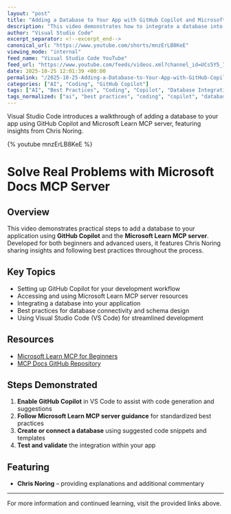 ```yaml
---
layout: "post"
title: "Adding a Database to Your App with GitHub Copilot and Microsoft Docs MCP Server"
description: "This video demonstrates how to integrate a database into your application using GitHub Copilot alongside Microsoft Learn MCP server. Viewers will learn practical steps and best practices for database addition through VS Code, with resources and explanations suitable for beginners and experienced developers alike."
author: "Visual Studio Code"
excerpt_separator: <!--excerpt_end-->
canonical_url: "https://www.youtube.com/shorts/mnzErLB8KeE"
viewing_mode: "internal"
feed_name: "Visual Studio Code YouTube"
feed_url: "https://www.youtube.com/feeds/videos.xml?channel_id=UCs5Y5_7XK8HLDX0SLNwkd3w"
date: 2025-10-25 12:01:39 +00:00
permalink: "/2025-10-25-Adding-a-Database-to-Your-App-with-GitHub-Copilot-and-Microsoft-Docs-MCP-Server.html"
categories: ["AI", "Coding", "GitHub Copilot"]
tags: ["AI", "Best Practices", "Coding", "Copilot", "Database Integration", "Development Workflow", "GitHub", "GitHub Copilot", "Mcp", "MCP Server", "Microsoft Docs", "Microsoft Learn", "Micrsoft", "Shorts", "Tutorial", "Videos", "VS Code"]
tags_normalized: ["ai", "best practices", "coding", "copilot", "database integration", "development workflow", "github", "github copilot", "mcp", "mcp server", "microsoft docs", "microsoft learn", "micrsoft", "shorts", "tutorial", "videos", "vs code"]
---
```


Visual Studio Code introduces a walkthrough of adding a database to your app using GitHub Copilot and Microsoft Learn MCP server, featuring insights from Chris Noring.<!--excerpt_end-->

{% youtube mnzErLB8KeE %}

# Solve Real Problems with Microsoft Docs MCP Server

## Overview

This video demonstrates practical steps to add a database to your application using **GitHub Copilot** and the **Microsoft Learn MCP server**. Developed for both beginners and advanced users, it features Chris Noring sharing insights and following best practices throughout the process.

## Key Topics

- Setting up GitHub Copilot for your development workflow
- Accessing and using Microsoft Learn MCP server resources
- Integrating a database into your application
- Best practices for database connectivity and schema design
- Using Visual Studio Code (VS Code) for streamlined development

## Resources

- [Microsoft Learn MCP for Beginners](https://aka.ms/mcp-for-beginners)
- [MCP Docs GitHub Repository](https://github.com/mcp/microsoftdocs/mcp)

## Steps Demonstrated

1. **Enable GitHub Copilot** in VS Code to assist with code generation and suggestions
2. **Follow Microsoft Learn MCP server guidance** for standardized best practices
3. **Create or connect a database** using suggested code snippets and templates
4. **Test and validate** the integration within your app

## Featuring

- **Chris Noring** – providing explanations and additional commentary

---
For more information and continued learning, visit the provided links above.
